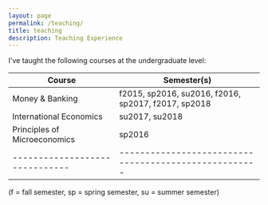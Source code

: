 ```yaml
---
layout: page
permalink: /teaching/
title: teaching
description: Teaching Experience
---
```


I've taught the following courses at the undergraduate level:

| Course                       | Semester(s)                                         |
|------------------------------|-----------------------------------------------------|
| Money & Banking              | f2015, sp2016, su2016, f2016, sp2017, f2017, sp2018 |
| International Economics      | su2017, su2018                                      |
| Principles of Microeconomics | sp2016                                              |
|------------------------------|-----------------------------------------------------|
(f = fall semester, sp = spring semester, su = summer semester)
